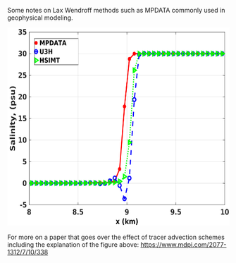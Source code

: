 Some notes on Lax Wendroff methods such as MPDATA commonly used in geophysical modeling. 

<a href="combined_pdf_lax_wendroff_mpdata.pdf" class="image fit"><img src="salt_profile_depth.png" width="700" height="450" alt=""></a>

For more on a paper that goes over the effect of tracer advection schemes including the explanation of the figure above: 
https://www.mdpi.com/2077-1312/7/10/338


